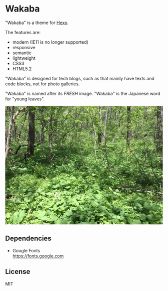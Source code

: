 # Wakaba

"Wakaba" is a theme for [Hexo](https://hexo.io).

The features are:

- modern (IE11 is no longer supported)
- responsive
- semantic
- lightweight
- CSS3
- HTML5.2

"Wakaba" is designed for tech blogs, such as that mainly have texts and code blocks, not for photo galleries.

"Wakaba" is named after its *FRESH* image.  "Wakaba" is the Japanese word for "young leaves".

![Image Photo](wakaba_image_photo_20170622a.jpg)


## Dependencies

- Google Fonts   
  https://fonts.google.com


## License

MIT
